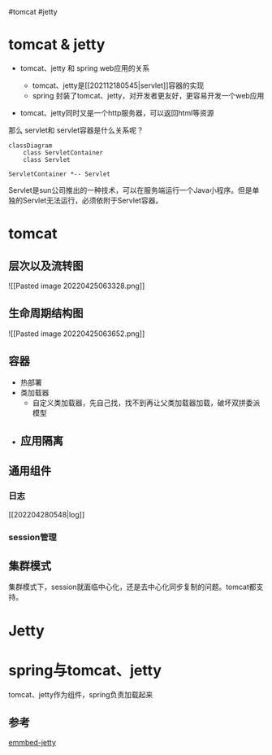 #tomcat 
#jetty

# tomcat & jetty


- tomcat、jetty 和 spring web应用的关系
	- tomcat、jetty是[[202112180545|servlet]]容器的实现
	- spring 封装了tomcat、jetty，对开发者更友好，更容易开发一个web应用


- tomcat、jetty同时又是一个http服务器，可以返回html等资源

那么 servlet和 servlet容器是什么关系呢？

```mermaid
classDiagram
	class ServletContainer
	class Servlet

ServletContainer *-- Servlet
```


Servlet是sun公司推出的一种技术，可以在服务端运行一个Java小程序。但是单独的Servlet无法运行，必须依附于Servlet容器。


# tomcat


## 层次以及流转图
![[Pasted image 20220425063328.png]]



## 生命周期结构图
![[Pasted image 20220425063652.png]]



## 容器

- 热部署
- 类加载器
	- 自定义类加载器，先自己找，找不到再让父类加载器加载，破坏双拼委派模型
- 应用隔离
	- 


## 通用组件
### 日志
[[202204280548|log]] 

### session管理


## 集群模式
集群模式下，session就面临中心化，还是去中心化同步复制的问题。tomcat都支持。


# Jetty


# spring与tomcat、jetty
tomcat、jetty作为组件，spring负责加载起来


## 参考

[emmbed-jetty](https://github.com/jetty-project/embedded-jetty-jsp)

